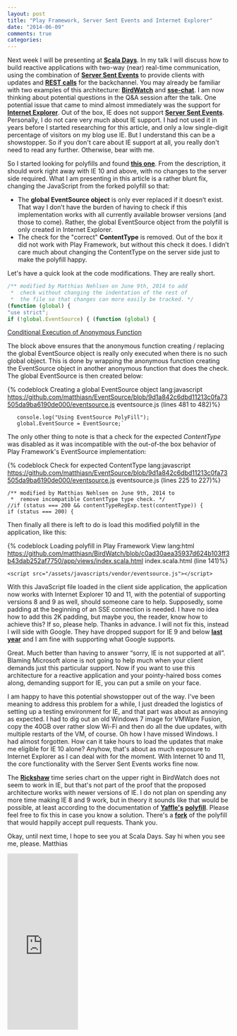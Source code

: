 ```yaml
---
layout: post
title: "Play Framework, Server Sent Events and Internet Explorer"
date: "2014-06-09"
comments: true
categories: 
---
```


Next week I will be presenting at **[Scala Days](http://scaladays.org)**. In my talk I will discuss how to build reactive applications with two-way (near) real-time communication, using the combination of **[Server Sent Events](http://dev.w3.org/html5/eventsource/)** to provide clients with updates and **[REST calls](http://en.wikipedia.org/wiki/Representational_state_transfer)** for the backchannel. You may already be familiar with two examples of this architecture: **[BirdWatch](https://github.com/matthiasn/BirdWatch)** and **[sse-chat](https://github.com/matthiasn/sse-chat)**. I am now thinking about potential questions in the Q&A session after the talk. One potential issue that came to mind almost immediately was the support for **[Internet Explorer](http://en.wikipedia.org/wiki/Internet_Explorer)**. Out of the box, IE does not support **[Server Sent Events](http://dev.w3.org/html5/eventsource/)**. Personally, I do not care very much about IE support. I had not used it in years before I started researching for this article, and only a low single-digit percentage of visitors on my blog use IE. But I understand this can be a showstopper. So if you don't care about IE support at all, you really don't need to read any further. Otherwise, bear with me.

So I started looking for polyfills and found **[this one](https://github.com/Yaffle/EventSource)**. From the description, it should work right away with IE 10 and above, with no changes to the server side required. What I am presenting in this article is a rather blunt fix, changing the JavaScript from the forked polyfill so that:

* The **global EventSource object** is only ever replaced if it doesn’t exist. That way I don’t have the burden of having to check if this implementation works with all currently available browser versions (and those to come). Rather, the global EventSource object from the polyfill is only created in Internet Explorer.
* The check for the "correct" **ContentType** is removed. Out of the box it did not work with Play Framework, but without this check it does. I didn’t care much about changing the ContentType on the server side just to make the polyfill happy. 

Let's have a quick look at the code modifications. They are really short.

````js
/** modified by Matthias Nehlsen on June 9th, 2014 to add 
 *  check without changing the indentation of the rest of 
 *  the file so that changes can more easily be tracked. */
(function (global) {
"use strict";
if (!global.EventSource) { (function (global) {
````
[Conditional Execution of Anonymous Function](https://github.com/matthiasn/EventSource/blob/9d1a842c6dbd11213c0fa73505da9ba6190de000/eventsource.js)

The block above ensures that the anonymous function creating / replacing the global EventSource object is really only executed when there is no such global object. This is done by wrapping the anonymous function creating the EventSource object in another anonymous function that does the check. The global EventSource is then created below:

{% codeblock Creating a global EventSource object lang:javascript https://github.com/matthiasn/EventSource/blob/9d1a842c6dbd11213c0fa73505da9ba6190de000/eventsource.js eventsource.js (lines 481 to 482)%}
```
   console.log("Using EventSource PolyFill");
   global.EventSource = EventSource;`
````

The only other thing to note is that a check for the expected *ContentType* was disabled as it was incompatible with the out-of-the box behavior of Play Framework's EventSource implementation:

{% codeblock Check for expected ContentType lang:javascript https://github.com/matthiasn/EventSource/blob/9d1a842c6dbd11213c0fa73505da9ba6190de000/eventsource.js eventsource.js (lines 225 to 227)%}
```
/** modified by Matthias Nehlsen on June 9th, 2014 to 
 *  remove incompatible ContentType type check. */
//if (status === 200 && contentTypeRegExp.test(contentType)) {
if (status === 200) {
````

Then finally all there is left to do is load this modified polyfill in the application, like this:

{% codeblock Loading polyfill in Play Framework View lang:html https://github.com/matthiasn/BirdWatch/blob/c0ad30aea35937d624b103ff3b43dab252af7750/app/views/index.scala.html index.scala.html (line 141)%}
```
<script src="/assets/javascripts/vendor/eventsource.js"></script>
````

With this JavaScript file loaded in the client side application, the application now works with Internet Explorer 10 and 11, with the potential of supporting versions 8 and 9 as well, should someone care to help. Supposedly, some padding at the beginning of an SSE connection is needed. I have no idea how to add this 2K padding, but maybe you, the reader, know how to achieve this? If so, please help. Thanks in advance. I will not fix this, instead I will side with Google. They have dropped support for IE 9 and below **[last year](http://googleappsupdates.blogspot.de/2013/11/end-of-support-for-internet-explorer-9.html)** and I am fine with supporting what Google supports.

Great. Much better than having to answer “sorry, IE is not supported at all”. Blaming Microsoft alone is not going to help much when your client demands just this particular support. Now if you want to use this architecture for a reactive application and your pointy-haired boss comes along, demanding support for IE, you can put a smile on your face.

I am happy to have this potential showstopper out of the way. I've been meaning to address this problem for a while, I just dreaded the logistics of setting up a testing environment for IE, and that part was about as annoying as expected. I had to dig out an old Windows 7 image for VMWare Fusion, copy the 40GB over rather slow Wi-Fi and then do all the due updates, with multiple restarts of the VM, of course. Oh how I have missed Windows. I had almost forgotten. How can it take hours to load the updates that make me eligible for IE 10 alone? Anyhow, that's about as much exposure to Internet Explorer as I can deal with for the moment. With Internet 10 and 11, the core functionality with the Server Sent Events works fine now. 

The **[Rickshaw](http://code.shutterstock.com/rickshaw/)** time series chart on the upper right in BirdWatch does not seem to work in IE, but that's not part of the proof that the proposed architecture works with newer versions of IE. I do not plan on spending any more time making IE 8 and 9 work, but in theory it sounds like that would be possible, at least according to the documentation of **[Yaffle's](https://github.com/Yaffle)** **[polyfill](https://github.com/Yaffle/EventSource)**. Please feel free to fix this in case you know a solution. There's a **[fork](https://github.com/matthiasn/EventSource)** of the polyfill that would happily accept pull requests. Thank you.

Okay, until next time, I hope to see you at Scala Days. Say hi when you see me, please.
Matthias

<iframe width="160" height="400" src="https://leanpub.com/building-a-system-in-clojure/embed" frameborder="0" allowtransparency="true"></iframe>